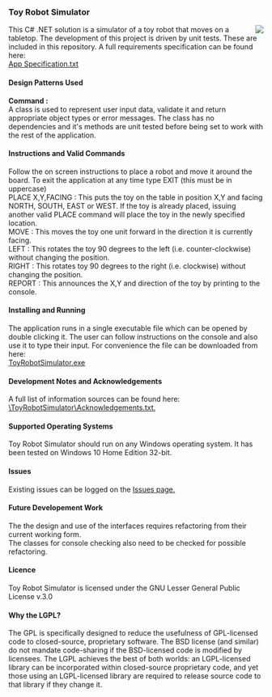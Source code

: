 <h3>Toy Robot Simulator</h3>
<img src = "https://github.com/jeff1978/Toy-Robot-Simulator/blob/master/robot.jpg" align = right>
This C# .NET solution is a simulator of a toy robot that moves on a tabletop. The development of this project is driven by unit tests. These are included in this repository. A full requirements specification can be found here:<br><a href = "https://github.com/jeff1978/Toy-Robot-Simulator/blob/master/ToyRobotSimulator/App%20Specification.txt">App Specification.txt</a>
<br><h4>Design Patterns Used</h4>
<b>Command :</b>
<br>A class is used to represent user input data, validate it and return appropriate object types or error messages. The class has no dependencies and it's methods are unit tested before being set to work with the rest of the application.
<h4>Instructions and Valid Commands</h4>
Follow the on screen instructions to place a robot and move it around the board. To exit the application at any time type EXIT (this must be in uppercase)
<br>PLACE X,Y,FACING : This puts the toy on the table in position X,Y and facing NORTH, SOUTH, EAST or WEST. If the toy is already placed, issuing another valid PLACE command will place the toy in the newly specified location.
<br>MOVE : This moves the toy one unit forward in the direction it is currently facing.
<br>LEFT : This rotates the toy 90 degrees to the left (i.e. counter-clockwise) without changing the position.
<br>RIGHT : This rotates toy 90 degrees to the right (i.e. clockwise) without changing the position.
<br>REPORT : This announces the X,Y and direction of the toy by printing to the console.
<h4>Installing and Running</h4>
The application runs in a single executable file which can be opened by double clicking it. The user can follow instructions on the console and also use it to type their input. For convenience the file can be downloaded from here:
<br><a href = "https://github.com/jeff1978/Toy-Robot-Simulator/blob/master/ToyRobotSimulator/bin/Debug/ToyRobotSimulator.exe">ToyRobotSimulator.exe</a>
<h4>Development Notes and Acknowledgements</h4>
A full list of information sources can be found here: <a href = "https://github.com/jeff1978/Toy-Robot-Simulator/blob/master/ToyRobotSimulator/Acknowledgements.txt">\ToyRobotSimulator\Acknowledgements.txt.</a>
<h4>Supported Operating Systems</h4>
Toy Robot Simulator should run on any Windows operating system. It has been tested on Windows 10 Home Edition 32-bit.
<h4>Issues</h4>
Existing issues can be logged on the <a href = "https://github.com/jeff1978/Toy-Robot-Simulator/issues">Issues page.</a>
<h4>Future Developement Work</h4>
The the design and use of the interfaces requires refactoring from their current working form.<br>The classes for console checking also need to be checked for possible refactoring.
<h4>Licence</h4>
Toy Robot Simulator is licensed under the GNU Lesser General Public License v.3.0
<h4>Why the LGPL?</h4>
The GPL is specifically designed to reduce the usefulness of GPL-licensed code to closed-source, proprietary software. The BSD license (and similar) do not mandate code-sharing if the BSD-licensed code is modified by licensees. The LGPL achieves the best of both worlds: an LGPL-licensed library can be incorporated within closed-source proprietary code, and yet those using an LGPL-licensed library are required to release source code to that library if they change it.
